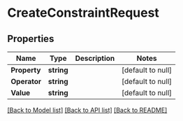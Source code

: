 # CreateConstraintRequest

## Properties
Name | Type | Description | Notes
------------ | ------------- | ------------- | -------------
**Property** | **string** |  | [default to null]
**Operator** | **string** |  | [default to null]
**Value** | **string** |  | [default to null]

[[Back to Model list]](../README.md#documentation-for-models) [[Back to API list]](../README.md#documentation-for-api-endpoints) [[Back to README]](../README.md)


